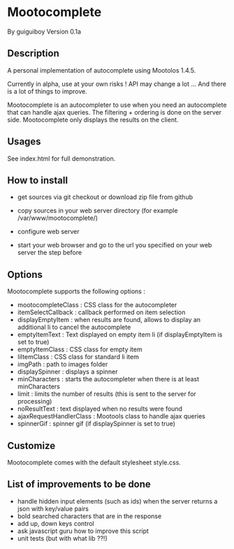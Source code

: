 Mootocomplete
=============

By guiguiboy
Version 0.1a

Description
-----------
A personal implementation of autocomplete using Mootolos 1.4.5.

Currently in alpha, use at your own risks ! API may change a lot ... And there is a lot of things to improve.

Mootocomplete is an autocompleter to use when you need an autocomplete that can handle ajax queries.
The filtering + ordering is done on the server side. Mootocomplete only displays the results on the client.

Usages
------

See index.html for full demonstration.


How to install
--------------

* get sources via git checkout or download zip file from github

* copy sources in your web server directory (for example /var/www/mootocomplete/)

* configure web server

* start your web browser and go to the url you specified on your web server the step before


Options
-------
Mootocomplete supports the following options : 
 - mootocompleteClass : CSS class for the autocompleter
 - itemSelectCallback : callback performed on item selection
 - displayEmptyItem : when results are found, allows to display an additional li to cancel the autocomplete
 - emptyItemText : Text displayed on empty item li (if displayEmptyItem is set to true)
 - emptyItemClass : CSS class for empty item
 - liItemClass : CSS class for standard li item
 - imgPath : path to images folder
 - displaySpinner : displays a spinner
 - minCharacters : starts the autocompleter when there is at least minCharacters
 - limit : limits the number of results (this is sent to the server for processing)
 - noResultText : text displayed when no results were found
 - ajaxRequestHandlerClass : Mootools class to handle ajax queries
 - spinnerGif : spinner gif (if displaySpinner is set to true)


Customize
---------

Mootocomplete comes with the default stylesheet style.css.


List of improvements to be done
-------------------------------

 - handle hidden input elements (such as ids) when the server returns a json with  key/value pairs
 - bold searched characters that are in the response
 - add up, down keys control
 - ask javascript guru how to improve this script
 - unit tests (but with what lib ??!)